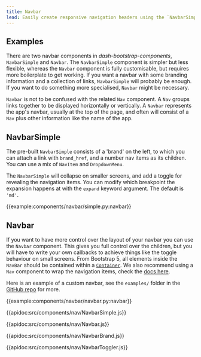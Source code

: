 ```yaml
---
title: Navbar
lead: Easily create responsive navigation headers using the `NavbarSimple` and `Navbar` components.
---
```


## Examples

There are two navbar components in *dash-bootstrap-components*, `NavbarSimple` and `Navbar`. The `NavbarSimple` component is simpler but less flexible, whereas the `Navbar` component is fully customisable, but requires more boilerplate to get working. If you want a navbar with some branding information and a collection of links, `NavbarSimple` will probably be enough. If you want to do something more specialised, `Navbar` might be necessary.

`Navbar` is not to be confused with the related `Nav` component. A `Nav` groups links together to be displayed horizontally or vertically. A `Navbar` represents the app's navbar, usually at the top of the page, and often will consist of a `Nav` plus other information like the name of the app.

## NavbarSimple

The pre-built `NavbarSimple` consists of a 'brand' on the left, to which you can attach a link with `brand_href`, and a number nav items as its children. You can use a mix of `NavItem` and `DropdownMenu`.

The `NavbarSimple` will collapse on smaller screens, and add a toggle for revealing the navigation items. You can modify which breakpoint the expansion happens at with the `expand` keyword argument. The default is `'md'`.

{{example:components/navbar/simple.py:navbar}}

## Navbar

If you want to have more control over the layout of your navbar you can use the `Navbar` component. This gives you full control over the children, but you will have to write your own callbacks to achieve things like the toggle behaviour on small screens. From Bootstrap 5, all elements inside the `NavBar` should be contained within a [`Container`](/docs/components/layout). We also recommend using a `Nav` component to wrap the navigation items, check the [docs here](/docs/components/nav).

Here is an example of a custom navbar, see the `examples/` folder in the [GitHub repo](https://github.com/facultyai/dash-bootstrap-components/blob/main/examples/python/advanced-component-usage/navbars.py) for more.

{{example:components/navbar/navbar.py:navbar}}

{{apidoc:src/components/nav/NavbarSimple.js}}

{{apidoc:src/components/nav/Navbar.js}}

{{apidoc:src/components/nav/NavbarBrand.js}}

{{apidoc:src/components/nav/NavbarToggler.js}}
